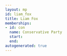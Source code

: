```yaml
---
layout: mp
id: liam_fox
title: Liam Fox
memberships:
- id: con
  name: Conservative Party
  start: 
  end: 
autogenerated: true
---
```

